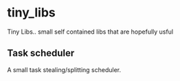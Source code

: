 # tiny_libs
Tiny Libs.. small self contained libs that are hopefully usful

## Task scheduler
A small task stealing/splitting scheduler.

